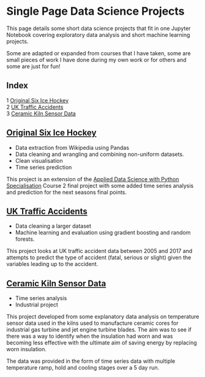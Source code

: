 # Single Page Data Science Projects

This page details some short data science projects that fit in one Jupyter Notebook covering exploratory data analysis and short machine learning projects. 

Some are adapted or expanded from courses that I have taken, some are small pieces of work I have done during my own work or for others and some are just for fun!

## Index
1 [Original Six Ice Hockey](./Original_Six.ipynb)  
2 [UK Traffic Accidents](./UK_Accidents_Classifier.ipynb)   
3 [Ceramic Kiln Sensor Data ](./Kiln_Insulation.ipynb)

## [Original Six Ice Hockey](./Original_Six.ipynb)
- Data extraction from Wikipedia using Pandas
- Data cleaning and wrangling and combining non-uniform datasets.
- Clean visualisation
- Time series prediction

This project is an extension of the [Applied Data Science with Python Specialisation](../../../Applied-Data-Science-with-Python) Course 2 final project with some added time series analysis and prediction for the next seasons final points. 

## [UK Traffic Accidents](./UK_Accidents_Classifier.ipynb)
- Data cleaning a larger dataset
- Machine learning and evaluation using gradient boosting and random forests. 

This project looks at UK traffic accident data between 2005 and 2017 and attempts to predict the type of accident (fatal, serious or slight) given the variables leading up to the accident.

## [Ceramic Kiln Sensor Data ](./Kiln_Insulation.ipynb)
- Time series analysis
- Industrial project

This project developed from some explanatory data analysis on temperature sensor data used in the kilns used to manufacture ceramic cores for industrial gas turbine and jet engine turbine blades. The aim was to see if there was a way to identify when the insulation had worn and was becoming less effective with the ultimate aim of saving energy by replacing worn insulation.

The data was provided in the form of time series data with multiple temperature ramp, hold and cooling stages over a 5 day run.

